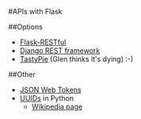 #APIs with Flask

##Options
-  [Flask-RESTful](https://flask-restful.readthedocs.org/en/0.3.0/)
-  [Django REST framework](http://www.django-rest-framework.org)
-  [TastyPie](https://github.com/toastdriven/django-tastypie) (Glen thinks it's dying) :-)

##Other
-  [JSON Web Tokens](http://jwt.io)
-  [UUIDs](https://docs.python.org/3.4/library/uuid.html) in Python
    +  [Wikipedia page](http://en.wikipedia.org/wiki/Universally_unique_identifier)
